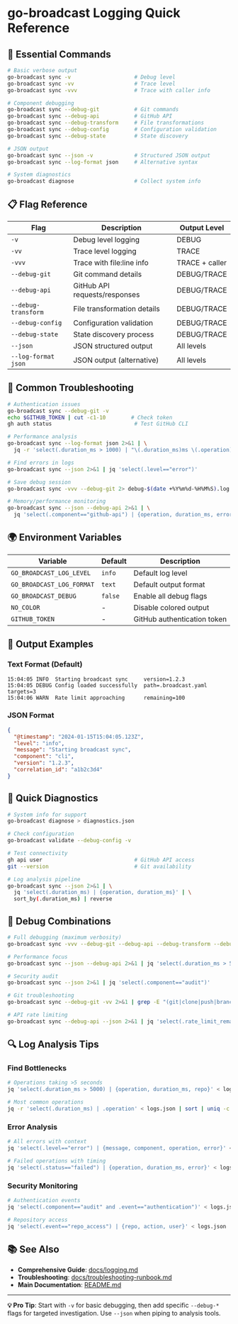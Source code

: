 # go-broadcast Logging Quick Reference

## 🚀 Essential Commands

```bash
# Basic verbose output
go-broadcast sync -v                    # Debug level
go-broadcast sync -vv                   # Trace level  
go-broadcast sync -vvv                  # Trace with caller info

# Component debugging
go-broadcast sync --debug-git           # Git commands
go-broadcast sync --debug-api           # GitHub API
go-broadcast sync --debug-transform     # File transformations
go-broadcast sync --debug-config        # Configuration validation
go-broadcast sync --debug-state         # State discovery

# JSON output
go-broadcast sync --json -v             # Structured JSON output
go-broadcast sync --log-format json     # Alternative syntax

# System diagnostics
go-broadcast diagnose                   # Collect system info
```

## 📋 Flag Reference

| Flag | Description | Output Level |
|------|-------------|--------------|
| `-v` | Debug level logging | DEBUG |
| `-vv` | Trace level logging | TRACE |
| `-vvv` | Trace with file:line info | TRACE + caller |
| `--debug-git` | Git command details | DEBUG/TRACE |
| `--debug-api` | GitHub API requests/responses | DEBUG/TRACE |
| `--debug-transform` | File transformation details | DEBUG/TRACE |
| `--debug-config` | Configuration validation | DEBUG/TRACE |
| `--debug-state` | State discovery process | DEBUG/TRACE |
| `--json` | JSON structured output | All levels |
| `--log-format json` | JSON output (alternative) | All levels |

## 🔧 Common Troubleshooting

```bash
# Authentication issues
go-broadcast sync --debug-git -v
echo $GITHUB_TOKEN | cut -c1-10        # Check token
gh auth status                          # Test GitHub CLI

# Performance analysis
go-broadcast sync --log-format json 2>&1 | \
  jq -r 'select(.duration_ms > 1000) | "\(.duration_ms)ms \(.operation)"'

# Find errors in logs
go-broadcast sync --json 2>&1 | jq 'select(.level=="error")'

# Save debug session
go-broadcast sync -vvv --debug-git 2> debug-$(date +%Y%m%d-%H%M%S).log

# Memory/performance monitoring
go-broadcast sync --json --debug-api 2>&1 | \
  jq 'select(.component=="github-api") | {operation, duration_ms, error}'
```

## 🌍 Environment Variables

| Variable | Default | Description |
|----------|---------|-------------|
| `GO_BROADCAST_LOG_LEVEL` | `info` | Default log level |
| `GO_BROADCAST_LOG_FORMAT` | `text` | Default output format |
| `GO_BROADCAST_DEBUG` | `false` | Enable all debug flags |
| `NO_COLOR` | - | Disable colored output |
| `GITHUB_TOKEN` | - | GitHub authentication token |

## 📄 Output Examples

### Text Format (Default)
```
15:04:05 INFO  Starting broadcast sync     version=1.2.3
15:04:05 DEBUG Config loaded successfully  path=.broadcast.yaml targets=3
15:04:06 WARN  Rate limit approaching      remaining=100
```

### JSON Format
```json
{
  "@timestamp": "2024-01-15T15:04:05.123Z",
  "level": "info",
  "message": "Starting broadcast sync",
  "component": "cli",
  "version": "1.2.3",
  "correlation_id": "a1b2c3d4"
}
```

## 🚨 Quick Diagnostics

```bash
# System info for support
go-broadcast diagnose > diagnostics.json

# Check configuration
go-broadcast validate --debug-config -v

# Test connectivity
gh api user                             # GitHub API access
git --version                           # Git availability

# Log analysis pipeline
go-broadcast sync --json 2>&1 | \
  jq 'select(.duration_ms) | {operation, duration_ms}' | \
  sort_by(.duration_ms) | reverse
```

## 🎯 Debug Combinations

```bash
# Full debugging (maximum verbosity)
go-broadcast sync -vvv --debug-git --debug-api --debug-transform --debug-config --debug-state

# Performance focus
go-broadcast sync --json --debug-api 2>&1 | jq 'select(.duration_ms > 5000)'

# Security audit
go-broadcast sync --json 2>&1 | jq 'select(.component=="audit")'

# Git troubleshooting
go-broadcast sync --debug-git -vv 2>&1 | grep -E "(git|clone|push|branch)"

# API rate limiting
go-broadcast sync --debug-api --json 2>&1 | jq 'select(.rate_limit_remaining)'
```

## 🔍 Log Analysis Tips

### Find Bottlenecks
```bash
# Operations taking >5 seconds
jq 'select(.duration_ms > 5000) | {operation, duration_ms, repo}' < logs.json

# Most common operations
jq -r 'select(.duration_ms) | .operation' < logs.json | sort | uniq -c | sort -rn
```

### Error Analysis  
```bash
# All errors with context
jq 'select(.level=="error") | {message, component, operation, error}' < logs.json

# Failed operations with timing
jq 'select(.status=="failed") | {operation, duration_ms, error}' < logs.json
```

### Security Monitoring
```bash
# Authentication events
jq 'select(.component=="audit" and .event=="authentication")' < logs.json

# Repository access
jq 'select(.event=="repo_access") | {repo, action, user}' < logs.json
```

## 📚 See Also

- **Comprehensive Guide**: [docs/logging.md](logging.md)
- **Troubleshooting**: [docs/troubleshooting-runbook.md](troubleshooting-runbook.md)
- **Main Documentation**: [README.md](../README.md#-logging-and-debugging)

---

**💡 Pro Tip**: Start with `-v` for basic debugging, then add specific `--debug-*` flags for targeted investigation. Use `--json` when piping to analysis tools.